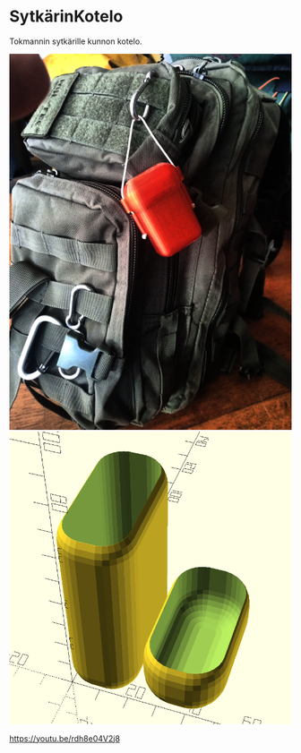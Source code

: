 # SytkärinKotelo
Tokmannin sytkärille kunnon kotelo.

<img src=reppu.png>
<img src=sytkari.png>

https://youtu.be/rdh8e04V2j8


